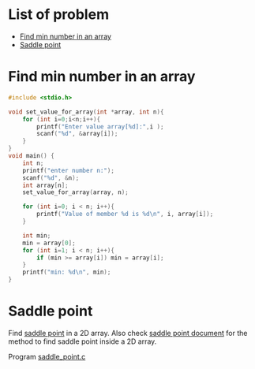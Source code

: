 # List of problem
* [Find min number in an array](Beginner%20level.md#find-min-number-in-an-array)
* [Saddle point](saddle%point)
# Find min number in an array

```c
#include <stdio.h>

void set_value_for_array(int *array, int n){
	for (int i=0;i<n;i++){
		printf("Enter value array[%d]:",i );
		scanf("%d", &array[i]);
	}
}
void main() {
	int n;
	printf("enter number n:");
	scanf("%d", &n);
	int array[n];
	set_value_for_array(array, n);

	for (int i=0; i < n; i++){
		printf("Value of member %d is %d\n", i, array[i]);
	}

    int min;
    min = array[0];
    for (int i=1; i < n; i++){
        if (min >= array[i]) min = array[i];
	}
    printf("min: %d\n", min);
}
```
# Saddle point

Find [saddle point](https://github.com/TranPhucVinh/C/tree/master/Data%20structure/Array) in a 2D array. Also check [saddle point document](https://github.com/TranPhucVinh/C/tree/master/Introduction/Data%20structure/Array#saddle-point) for the method to find saddle point inside a 2D array.

Program [saddle_point.c](saddle_point.c)
